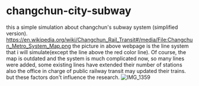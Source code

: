 # changchun-city-subway
this a simple simulation about changchun's subway system (simplified version). 
https://en.wikipedia.org/wiki/Changchun_Rail_Transit#/media/File:Changchun_Metro_System_Map.png
the picture in above webpage is the line system that i will simulate(except the line above the red color line).
Of course, the map is outdated and the system is much complicated now, so many lines were added, some existing lines have extended their number of stations also the office in charge of public railway transit may updated their trains. but these factors don't influence the research.
![IMG_1359](https://user-images.githubusercontent.com/98945451/224606566-be399f7a-db3a-41b5-8909-c40b925a52c4.JPG)
